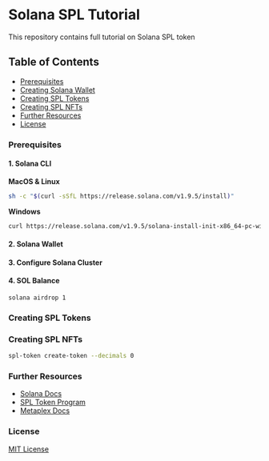 # Solana SPL Tutorial
This repository contains full tutorial on Solana SPL token

## Table of Contents
- [Prerequisites](#prerequisites)
- [Creating Solana Wallet](#creating-solana-wallet)
- [Creating SPL Tokens](#creating-spl-tokens)
- [Creating SPL NFTs](#creating-spl-nfts)
- [Further Resources](#further-resources)
- [License](#license)

### Prerequisites

#### 1. Solana CLI

**MacOS & Linux**

```sh
sh -c "$(curl -sSfL https://release.solana.com/v1.9.5/install)"
```

**Windows**

```sh
curl https://release.solana.com/v1.9.5/solana-install-init-x86_64-pc-windows-msvc.exe --output C:\solana-install-tmp\solana-install-init.exe --create-dirs
```

#### 2. Solana Wallet


#### 3. Configure Solana Cluster

#### 4. SOL Balance

```
solana airdrop 1
```

### Creating SPL Tokens

### Creating SPL NFTs

```sh
spl-token create-token --decimals 0
```

### Further Resources
- [Solana Docs](https://docs.solana.com/introduction)
- [SPL Token Program](https://spl.solana.com/token)
- [Metaplex Docs](https://docs.metaplex.com/candy-machine-v1/introduction)

### License

[MIT License](https://github.com/YosephKS/solana-spl-tutorial/blob/main/LICENSE)
